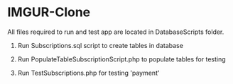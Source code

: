 # IMGUR-Clone

All files required to run and test app are located in DatabaseScripts folder.

1. Run Subscriptions.sql script to create tables in database

2. Run PopulateTableSubscriptionScript.php to populate tables for testing

3. Run TestSubscriptions.php for testing 'payment'
